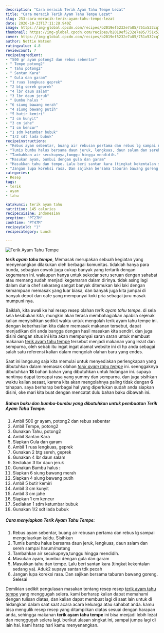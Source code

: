 ```yaml
---
description: "Cara meracik Terik Ayam Tahu Tempe Lezat"
title: "Cara meracik Terik Ayam Tahu Tempe Lezat"
slug: 253-cara-meracik-terik-ayam-tahu-tempe-lezat
date: 2020-10-23T17:11:28.940Z
image: https://img-global.cpcdn.com/recipes/b2019ef5232e7a85/751x532cq70/terik-ayam-tahu-tempe-foto-resep-utama.jpg
thumbnail: https://img-global.cpcdn.com/recipes/b2019ef5232e7a85/751x532cq70/terik-ayam-tahu-tempe-foto-resep-utama.jpg
cover: https://img-global.cpcdn.com/recipes/b2019ef5232e7a85/751x532cq70/terik-ayam-tahu-tempe-foto-resep-utama.jpg
author: Nettie Watson
ratingvalue: 4.8
reviewcount: 7
recipeingredient:
- "500 gr ayam potong2 dan rebus sebentar"
- " Tempe potong2"
- " Tahu potong2"
- " Santan Kara"
- " Gula dan garam"
- "1 ruas lengkuas geprek"
- "2 btg sereh geprek"
- "4 lbr daun salam"
- "3 lbr daun jeruk"
- " Bumbu halus "
- "6 siung bawang merah"
- "4 siung bawang putih"
- "5 butir kemiri"
- "3 cm kunyit"
- "3 cm jahe"
- "1 cm kencur"
- "1 sdm ketumbar bubuk"
- "1/2 sdt lada bubuk"
recipeinstructions:
- "Rebus ayam sebentar, buang air rebusan pertama dan rebus lg sampai mengeluarkan kaldu. Sisihkan"
- "Tumis bumbu halus bersama daun jeruk, lengkuas, daun salam dan sereh sampai harum/matang"
- "Tambahkan air secukupnya,tunggu hingga mendidih."
- "Masukan ayam, bumbui dengan gula dan garam"
- "Masukkan tahu dan tempe. Lalu beri santan kara (tingkat kekentalan sedang ya). Aduk2 supaya santan tdk pecah"
- "Jangan lupa koreksi rasa. Dan sajikan bersama taburan bawang goreng. Selesai"
categories:
- Resep
tags:
- terik
- ayam
- tahu

katakunci: terik ayam tahu 
nutrition: 145 calories
recipecuisine: Indonesian
preptime: "PT27M"
cooktime: "PT47M"
recipeyield: "1"
recipecategory: Lunch

---
```



![Terik Ayam Tahu Tempe](https://img-global.cpcdn.com/recipes/b2019ef5232e7a85/751x532cq70/terik-ayam-tahu-tempe-foto-resep-utama.jpg)

<b><i>terik ayam tahu tempe</i></b>, Memasak merupakan sebuah kegiatan yang menyenangkan dilakukan oleh berbagai komunitas. tidaklah hanya para bunda, sebagian cowok juga cukup banyak yang tertarik dengan kegemaran ini. walaupun hanya untuk sekedar seru seruan dengan sahabat atau memang sudah menjadi kegemaran dalam dirinya. tidak asing lagi dalam dunia chef sekarang sangat banyak ditemukan laki laki dengan kemampuan memasak yang luar biasa, dan banyak juga kita jumpai di banyak depot dan cafe yang mempunyai koki pria sebagai juru masak mumpuni nya.

Baiklah, kita awali ke hal resep resep olahan <i>terik ayam tahu tempe</i>. di sela sela kesibukan kita, mungkin akan terasa membahagiakan apabila sejenak kalian menyisihkan sedikit waktu untuk mengolah terik ayam tahu tempe ini. dengan keberhasilan kita dalam memasak makanan tersebut, dapat menjadikan diri anda bangga dengan hasil masakan kita sendiri. dan juga disini dengan situs ini kita akan mempunyai saran saran untuk membuat makanan <u>terik ayam tahu tempe</u> tersebut menjadi makanan yang lezat dan sempurna, oleh sebab itu ingat ingat alamat website ini di hp anda sebagai salah satu referensi kalian dalam mengolah olahan baru yang endes.




Saat ini langsung saja kita memulai untuk menyediakan perlengkapan yang dibutuhkan dalam memasak olahan <u><i>terik ayam tahu tempe</i></u> ini. seenggaknya dibutuhkan <b>18</b> bahan bahan yang dibutuhkan untuk hidangan ini. supaya nantinya dapat tercapai rasa yang yummy dan sempurna. dan juga sisihkan waktu kalian sesaat, karena kita akan mengolahnya paling tidak dengan <b>6</b> tahapan. saya berharap berbagai hal yang diperlukan sudah anda siapkan disini, oke mari kita buat dengan mencatat dulu bahan baku dibawah ini.

<!--inarticleads1-->

##### Bahan baku dan bumbu-bumbu yang dibutuhkan untuk pembuatan Terik Ayam Tahu Tempe:

1. Ambil 500 gr ayam, potong2 dan rebus sebentar
1. Ambil  Tempe, potong2
1. Gunakan  Tahu, potong2
1. Ambil  Santan Kara
1. Siapkan  Gula dan garam
1. Ambil 1 ruas lengkuas, geprek
1. Gunakan 2 btg sereh, geprek
1. Gunakan 4 lbr daun salam
1. Sediakan 3 lbr daun jeruk
1. Gunakan  Bumbu halus :
1. Siapkan 6 siung bawang merah
1. Siapkan 4 siung bawang putih
1. Ambil 5 butir kemiri
1. Ambil 3 cm kunyit
1. Ambil 3 cm jahe
1. Siapkan 1 cm kencur
1. Sediakan 1 sdm ketumbar bubuk
1. Gunakan 1/2 sdt lada bubuk




<!--inarticleads2-->

##### Cara menyiapkan Terik Ayam Tahu Tempe:

1. Rebus ayam sebentar, buang air rebusan pertama dan rebus lg sampai mengeluarkan kaldu. Sisihkan
1. Tumis bumbu halus bersama daun jeruk, lengkuas, daun salam dan sereh sampai harum/matang
1. Tambahkan air secukupnya,tunggu hingga mendidih.
1. Masukan ayam, bumbui dengan gula dan garam
1. Masukkan tahu dan tempe. Lalu beri santan kara (tingkat kekentalan sedang ya). Aduk2 supaya santan tdk pecah
1. Jangan lupa koreksi rasa. Dan sajikan bersama taburan bawang goreng. Selesai




Demikian sedikit pengulasan masakan tentang resep resep <u>terik ayam tahu tempe</u> yang menggugah selera. kami berharap kalian dapat memahami dengan tulisan diatas, dan kalian dapat membuat lagi di saat lain untuk di hidangkan dalam saat saat acara acara keluarga atau sahabat anda. kamu bisa mengulik resep resep yang ditampilkan diatas sesuai dengan harapan anda, sehingga makanan <b>terik ayam tahu tempe</b> ini bisa menjadi lebih lezat dan menggugah selera lagi. berikut ulasan singkat ini, sampai jumpa lagi di lain hal. kami harap hari kamu menyenangkan.
